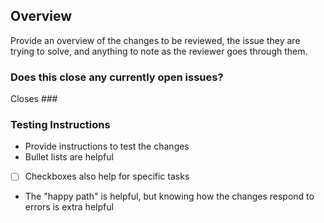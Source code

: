 ## Overview

Provide an overview of the changes to be reviewed, the issue they are trying to solve, and anything to note as the reviewer goes through them.

<!-- ### Self check
- [ ] Have the guidelines detailed in the contributing.md been followed?
- [ ] Can someone who is new to the project read the overview and come away with what the problem is and how it's being solved?
- [ ] Can the code handle exceptions and errors if design by contract is violated?
- [ ] For changes in the backend, create tests for your contribution. These tests should demonstrate functionality, and tests that fail intentionally should be added. 
- [ ] Make sure reviewers know to review this by assigning either the team lead or two team members in the 'reviewers' tab in the sidebar or under the PR text depending on your view.
- [ ] If you are unsure of next steps or if you are missing something, please reach out in the Slack channel. -->

### Does this close any currently open issues?

<!-- Change ### to #[number of issue], e.g. #1 -->
Closes ###

### Testing Instructions

- Provide instructions to test the changes
- Bullet lists are helpful
- [ ] Checkboxes also help for specific tasks
- The "happy path" is helpful, but knowing how the changes respond to errors is extra helpful
